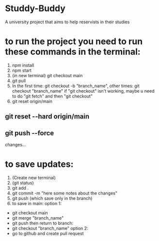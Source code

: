 # Studdy-Buddy
A university project that aims to help reservists in their studies

# to run the project you need to run these commands in the terminal:

1. npm install
2. npm start
3. (in new terminal) git checkout main
4. git pull
5. In the first time: git checkout -b "branch_name", other times: git checkout "branch_name"
if "git checkout" isn't working, maybe u need to do "git fetch" and then "git checkout"
6. git reset origin/main


## git reset --hard origin/main
## git push --force


changes...

# to save updates:

1. (Create new terminal)
2. (git status)
3. git add .
4. git commit -m "here some notes about the changes"
5. git push (which save only in the branch)
6. to save in main: 
  option 1:
  - git checkout main
  - git merge "branch_name"
  - git push
  then return to branch:
  - git checkout "branch_name"
  option 2: 
  - go to github and create pull request
